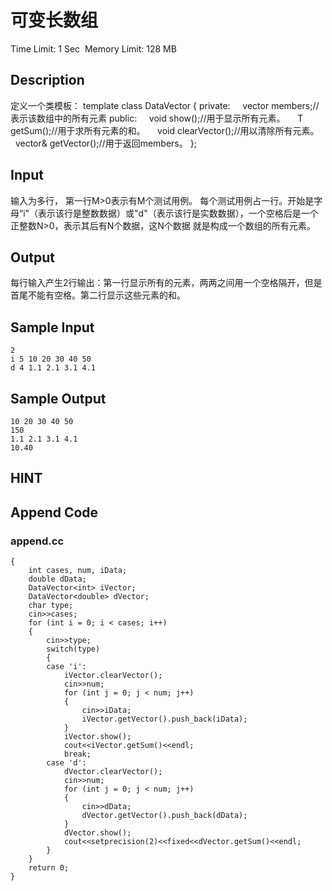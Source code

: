 # 可变长数组
Time Limit: 1 Sec  Memory Limit: 128 MB


## Description
定义一个类模板：
template <typename T>
class DataVector
{
private:
    vector<T> members;//表示该数组中的所有元素
public:
    void show();//用于显示所有元素。
    T getSum();//用于求所有元素的和。
    void clearVector();//用以清除所有元素。
    vector<T>& getVector();//用于返回members。
};


## Input
输入为多行，
第一行M>0表示有M个测试用例。
每个测试用例占一行。开始是字母“i"（表示该行是整数数据）或"d"（表示该行是实数数据），一个空格后是一个正整数N>0，表示其后有N个数据，这N个数据 就是构成一个数组的所有元素。


## Output
每行输入产生2行输出：第一行显示所有的元素，两两之间用一个空格隔开，但是首尾不能有空格。第二行显示这些元素的和。


## Sample Input
```
2
i 5 10 20 30 40 50
d 4 1.1 2.1 3.1 4.1

```
## Sample Output
```
10 20 30 40 50
150
1.1 2.1 3.1 4.1
10.40

```

## HINT


## Append Code
### append.cc
```cppint main()
{
    int cases, num, iData;
    double dData;
    DataVector<int> iVector;
    DataVector<double> dVector;
    char type;
    cin>>cases;
    for (int i = 0; i < cases; i++)
    {
        cin>>type;
        switch(type)
        {
        case 'i':
            iVector.clearVector();
            cin>>num;
            for (int j = 0; j < num; j++)
            {
                cin>>iData;
                iVector.getVector().push_back(iData);
            }
            iVector.show();
            cout<<iVector.getSum()<<endl;
            break;
        case 'd':
            dVector.clearVector();
            cin>>num;
            for (int j = 0; j < num; j++)
            {
                cin>>dData;
                dVector.getVector().push_back(dData);
            }
            dVector.show();
            cout<<setprecision(2)<<fixed<<dVector.getSum()<<endl;
        }
    }
    return 0;
}
```
